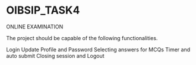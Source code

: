 # OIBSIP_TASK4
ONLINE EXAMINATION


The project should be capable of the following functionalities.

Login
Update Profile and Password
Selecting answers for MCQs
Timer and auto submit
Closing session and Logout
